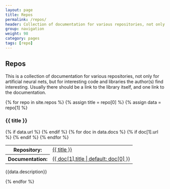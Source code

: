 ```yaml
---
layout: page
title: Repos
permalink: /repos/
header: Collection of documentation for various repositories, not only for artificial neural nets.
group: navigation
weight: 98
category: pages
tags: [repo]
---
```


## Repos

This is a collection of documentation for various repositories, not only for artificial neural nets, but for interesting code and libraries the author(s) find interesting. Usually there should be a link to the library itself, and one link to the documentation.

{% for repo in site.repos %}
{% assign title = repo[0] %}
{% assign data = repo[1] %}

### {{ title }}

  <table class="metadata">
    {% if data.url %}
    <tr><th>Repository:</th><td><a href="{{ data.url }}">{{ title }}</a></td></tr>
    {% endif %}
    {% for doc in data.docs %}
      {% if doc[1].url %}
      <tr><th>Documentation:</th><td><a href="{{ doc[1].url | absolute_url }}">{{ doc[1].title | default: doc[0] }}</a></td></tr>
      {% endif %}
    {% endfor %}
  </table>

{{data.description}}

{% endfor %}
